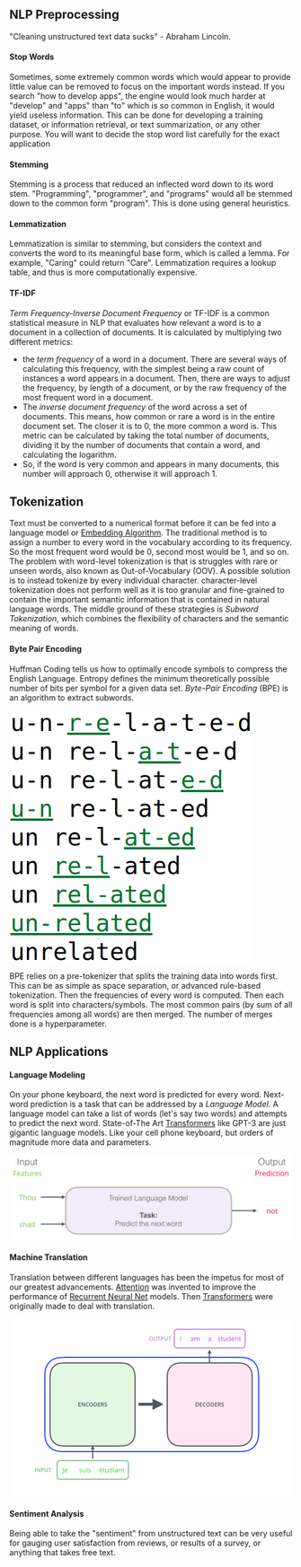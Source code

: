 
## NLP Preprocessing

"Cleaning unstructured text data sucks" - Abraham Lincoln.

#### Stop Words

Sometimes, some extremely common words which would appear to provide little value can be removed to focus on the important words instead. If you search "how to develop apps", the engine would look much harder at "develop" and "apps" than "to" which is so common in English, it would yield useless information. This can be done for developing a training dataset, or information retrieval, or text summarization, or any other purpose. You will want to decide the stop word list carefully for the exact application

#### Stemming

Stemming is a process that reduced an inflected word down to its word stem. "Programming", "programmer", and "programs" would all be stemmed down to the common form "program". This is done using general heuristics.

#### Lemmatization

Lemmatization is similar to stemming, but considers the context and converts the word to its meaningful base form, which is called a lemma. For example, "Caring" could return "Care". Lemmatization requires a lookup table, and thus is more computationally expensive.

#### TF-IDF

*Term Frequency-Inverse Document Frequency* or TF-IDF is a common statistical measure in NLP that evaluates how relevant a word is to a document in a collection of documents. It is calculated by multiplying two different metrics:
- the *term frequency* of a word in a document. There are several ways of calculating this frequency, with the simplest being a raw count of instances a word appears in a document. Then, there are ways to adjust the frequency, by length of a document, or by the raw frequency of the most frequent word in a document.
- The *inverse document frequency* of the word across a set of documents. This means, how common or rare a word is in the entire document set. The closer it is to 0, the more common a word is. This metric can be calculated by taking the total number of documents, dividing it by the number of documents that contain a word, and calculating the logarithm.
- So, if the word is very common and appears in many documents, this number will approach 0, otherwise it will approach 1.


## Tokenization

Text must be converted to a numerical format before it can be fed into a language model or [Embedding Algorithm](Embeddings.md). The traditional method is to assign a number to every word in the vocabulary according to its frequency. So the most frequent word would be 0, second most would be 1, and so on. The problem with word-level tokenization is that is struggles with rare or unseen words, also known as Out-of-Vocabulary (OOV). A possible solution is to instead tokenize by every individual character. character-level tokenization does not perform well as it is too granular and fine-grained to contain the important semantic information that is contained in natural language words. The middle ground of these strategies is *Subword Tokenization*, which combines the flexibility of characters and the semantic meaning of words.

#### Byte Pair Encoding

Huffman Coding tells us how to optimally encode symbols to compress the English Language. Entropy defines the minimum theoretically possible number of bits per symbol for a given data set. *Byte-Pair Encoding* (BPE) is an algorithm to extract subwords. 

![](../../Attachments/Pasted%20image%2020230308001213.png)

BPE relies on a pre-tokenizer that splits the training data into words first. This can be as simple as space separation, or advanced rule-based tokenization. Then the frequencies of every word is computed. Then each word is split into characters/symbols. The most common pairs (by sum of all frequencies among all words) are then merged. The number of merges done is a hyperparameter. 


## NLP Applications

#### Language Modeling

On your phone keyboard, the next word is predicted for every word. Next-word prediction is a task that can be addressed by a *Language Model*. A language model can take a list of words (let's say two words) and attempts to predict the next word. State-of-The Art [Transformers](Transformers.md) like GPT-3 are just gigantic language models. Like your cell phone keyboard, but orders of magnitude more data and parameters.

![](../../Attachments/Pasted%20image%2020230307224744.png)




#### Machine Translation

Translation between different languages has been the impetus for most of our greatest advancements. [Attention](Attention.md) was invented to improve the performance of [Recurrent Neural Net](Recurrent%20Neural%20Net.md) models. Then [Transformers](Transformers.md) were originally made to deal with translation. 

![](../../Attachments/Pasted%20image%2020230309020500.png)


#### Sentiment Analysis

Being able to take the "sentiment" from unstructured text can be very useful for gauging user satisfaction from reviews, or results of a survey, or anything that takes free text.